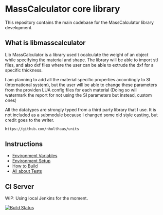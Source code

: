 # MassCalculator core library

This repository contains the main codebase for the MassCalculator library development.

## What is libmasscalculator

Lib MassCalculator is a library used t ocalculate the weight of an object while specifying the material and shape. The library will be able to import stl files, and also dxf files where the user can be able to extrude the dxf for a specific thickness.

I am planning to add all the material specific properties accordingly to SI (International system), but the user will be able to change these parameters from the providen LUA config files for each material (Doing so will watermark the report for not using the SI parameters but instead, custom ones)

All the datatypes are strongly typed from a third party library that I use. It is not included as a submodule because I changed some old style casting, but credit goes to the writer.

```bash
https://github.com/nholthaus/units
```

## Instructions

- [Environment Variables](docs/ENVIRONMENT.md)
- [Environment Setup](docs/SETUP.md)
- [How to Build](docs/BUILD.md)
- [All about Tests](docs/TESTS.md)

## CI Server

WIP: Using local Jenkins for the moment.

[![Build Status](http://localhost:8080/jenkins/job/masscalculator-core/job/master/badge/icon)](http://localhost:8080/jenkins/job/masscalculator-core/job/master/)
